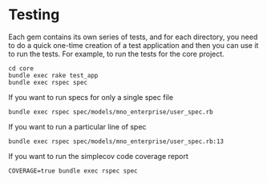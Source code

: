 # Testing

Each gem contains its own series of tests, and for each directory, you need to
do a quick one-time creation of a test application and then you can use it to run
the tests.  For example, to run the tests for the core project.
```shell
cd core
bundle exec rake test_app
bundle exec rspec spec
```

If you want to run specs for only a single spec file
```shell
bundle exec rspec spec/models/mno_enterprise/user_spec.rb
```

If you want to run a particular line of spec
```shell
bundle exec rspec spec/models/mno_enterprise/user_spec.rb:13
```

If you want to run the simplecov code coverage report
```shell
COVERAGE=true bundle exec rspec spec
```
